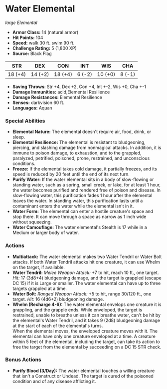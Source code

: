 # Water Elemental

*large* *Elemental*

- **Armor Class:** 14 (natural armor)
- **Hit Points:** 104 
- **Speed:** walk 30 ft. swim 90 ft.
- **Challenge Rating:** 5 (1,800 XP)
- **Source:** Black Flag

| STR | DEX | CON | INT | WIS | CHA |
| --- | --- | --- | --- | --- | --- |
| 18 (+4) | 14 (+2) | 18 (+4) | 6 (-2) | 10 (+0) | 8 (-1) |

- **Saving Throws**: Str +4, Dex +2, Con +4, Int +-2, Wis +0, Cha +-1
- **Damage Immunities:** acid,Elemental Resilience
- **Damage Resistances:** Elemental Resilience
- **Senses:** darkvision 60 ft.
- **Languages:** Aquan

### Special Abilities

- **Elemental Nature:** The elemental doesn't require air, food, drink, or sleep.
- **Elemental Resilience:** The elemental is resistant to bludgeoning, piercing, and slashing damage from nonmagical attacks. In addition, it is immune to poison damage, to exhaustion, and to the grappled, paralyzed, petrified, poisoned, prone, restrained, and unconscious conditions.
- **Freeze:** If the elemental takes cold damage, it partially freezes, and its speed is reduced by 20 feet until the end of its next turn.
- **Purify Water:** If the water elemental sits in a body of slow-flowing or standing water, such as a spring, small creek, or lake, for at least 1 hour, the water becomes purified and rendered free of poison and disease. In slow-flowing water, this purification fades 1 hour after the elemental leaves the water. In standing water, this purification lasts until a contaminant enters the water while the elemental isn't in it.
- **Water Form:** The elemental can enter a hostile creature's space and stop there. It can move through a space as narrow as 1 inch wide without squeezing.
- **Water Camouflage:** The water elemental's Stealth is 17 while in a Medium or larger body of water.

### Actions

- **Multiattack:** The water elemental makes two Water Tendril or Water Bolt attacks. If both Water Tendril attacks hit one creature, it can use Whelm on the target, if available.
- **Water Tendril:** _Melee Weapon Attack:_ +7 to hit, reach 10 ft., one target. _Hit:_ 17 (3d8+4) bludgeoning damage, and the target is grappled (escape DC 15) if it is Large or smaller. The water elemental can have up to three targets grappled at a time.
- **Water Bolt:** _Ranged Weapon Attack:_ +5 to hit, range 30/120 ft., one target. _Hit:_ 16 (4d6+2) bludgeoning damage.
- **Whelm (Recharge 4-6):** The water elemental envelops one creature it is grappling, and the grapple ends. While enveloped, the target is restrained, unable to breathe unless it can breathe water, can't be hit by the elemental's Water Tendril, and it takes 9 (2d8) bludgeoning damage at the start of each of the elemental's turns.<br>When the elemental moves, the enveloped creature moves with it. The elemental can have only one creature enveloped at a time. A creature within 5 feet of the elemental, including the target, can take its action to free the target from the elemental by succeeding on a DC 15 STR check.

### Bonus Actions

- **Purify Blood (3/Day):** The water elemental touches a willing creature that isn't a Construct or Undead. The target is cured of the poisoned condition and of any disease afflicting it.
